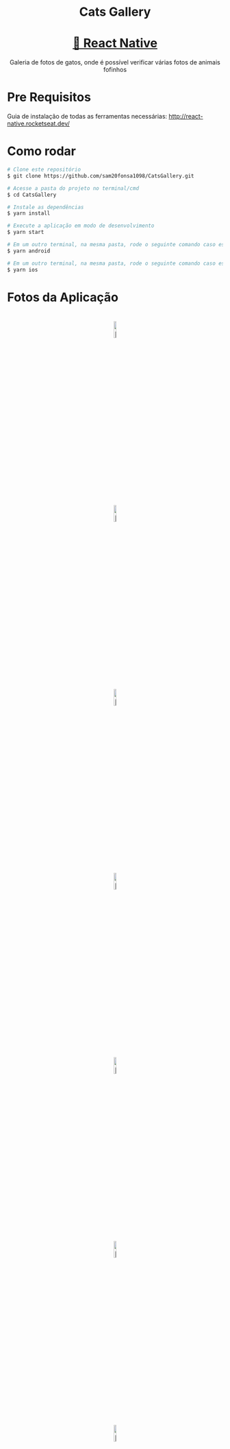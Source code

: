 <h1 align="center">Cats Gallery</h1>
<h1 align="center">
    <a href="https://reactnative.dev/">🔗 React Native</a>
</h1>
<p align="center">Galeria de fotos de gatos, onde é possível verificar várias fotos de animais fofinhos</p>

Pre Requisitos
=================
Guia de instalação de todas as ferramentas necessárias: http://react-native.rocketseat.dev/

Como rodar
=================
```bash
# Clone este repositório
$ git clone https://github.com/sam20fonsa1098/CatsGallery.git

# Acesse a pasta do projeto no terminal/cmd
$ cd CatsGallery

# Instale as dependências
$ yarn install

# Execute a aplicação em modo de desenvolvimento
$ yarn start

# Em um outro terminal, na mesma pasta, rode o seguinte comando caso esteja usando um emulador ou device android
$ yarn android

# Em um outro terminal, na mesma pasta, rode o seguinte comando caso esteja usando um emulador ou device ios
$ yarn ios
```

Fotos da Aplicação
=================

<h1 align="center">
  <img alt="home" title="home" src="./images/image1.jpg" style="height:10%;"/>
</h1>

<h1 align="center">
  <img alt="home" title="home" src="./images/image2.jpg" style="height:10%;"/>
</h1>

<h1 align="center">
  <img alt="home" title="home" src="./images/image3.jpg" style="height:10%;"/>
</h1>

<h1 align="center">
  <img alt="home" title="home" src="./images/image4.jpg" style="height:10%;"/>
</h1>

<h1 align="center">
  <img alt="home" title="home" src="./images/image5.jpg" style="height:10%;"/>
</h1>

<h1 align="center">
  <img alt="home" title="home" src="./images/image6.jpg" style="height:10%;"/>
</h1>

<h1 align="center">
  <img alt="home" title="home" src="./images/image7.jpg" style="height:10%;"/>
</h1>
